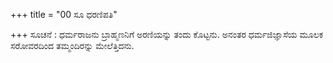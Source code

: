 +++
title = "00 ಸೂ ಧರಣಿಪತಿ"

+++
ಸೂಚನೆ : ಧರ್ಮರಾಜನು ಬ್ರಾಹ್ಮಣನಿಗೆ ಅರಣಿಯನ್ನು ತಂದು ಕೊಟ್ಟನು. ಅನಂತರ ಧರ್ಮಜಿಜ್ಞಾಸೆಯ ಮೂಲಕ ಸರೋವರದಿಂದ ತಮ್ಮಂದಿರನ್ನು ಮೇಲೆತ್ತಿದನು.